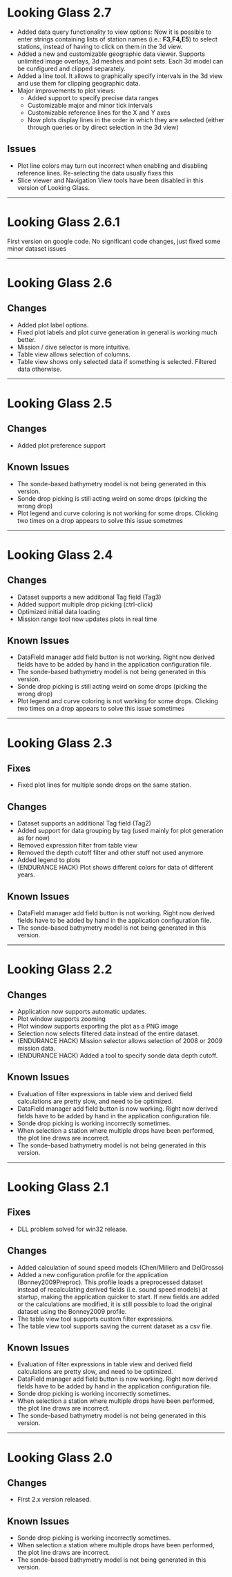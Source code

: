 # Looking Glass 2.7 #
  * Added data query functionality to view options: Now it is possible to enter strings containing lists of station names (i.e.: **F3,F4,E5**) to select stations, instead of having to click on them in the 3d view.
  * Added a new and customizable geographic data viewer. Supports unlimited image overlays, 3d meshes and point sets. Each 3d model can be cunfigured and clipped separately.
  * Added a line tool. It allows to graphically specify intervals in the 3d view and use them for clipping geographic data.
  * Major improvements to plot views:
    * Added support to specify precise data ranges
    * Customizable major and minor tick intervals
    * Customizable reference lines for the X and Y axes
    * Now plots display lines in the order in which they are selected (either through queries or by direct selection in the 3d view)
## Issues ##
  * Plot line colors may turn out incorrect when enabling and disabling reference lines. Re-selecting the data usually fixes this
  * Slice viewer and Navigation View tools have been disabled in this version of Looking Glass.


---


# Looking Glass 2.6.1 #
First version on google code. No significant code changes, just fixed some minor dataset issues

---


# Looking Glass 2.6 #
## Changes ##
  * Added plot label options.
  * Fixed plot labels and plot curve generation in general is working much better.
  * Mission / dive selector is more intuitive.
  * Table view allows selection of columns.
  * Table view shows only selected data if something is selected. Filtered data otherwise.

---


# Looking Glass 2.5 #
## Changes ##
  * Added plot preference support
## Known Issues ##
  * The sonde-based bathymetry model is not being generated in this version.
  * Sonde drop picking is still acting weird on some drops (picking the wrong drop)
  * Plot legend and curve coloring is not working for some drops. Clicking two times on a drop appears to solve this issue sometmes

---


# Looking Glass 2.4 #
## Changes ##
  * Dataset supports a new additional Tag field (Tag3)
  * Added support multiple drop picking (ctrl-click)
  * Optimized initial data loading
  * Mission range tool now updates plots in real time
## Known Issues ##
  * DataField manager add field button is not working. Right now derived fields have to be added by hand in the application configuration file.
  * The sonde-based bathymetry model is not being generated in this version.
  * Sonde drop picking is still acting weird on some drops (picking the wrong drop)
  * Plot legend and curve coloring is not working for some drops. Clicking two times on a drop appears to solve this issue sometimes

---


# Looking Glass 2.3 #
## Fixes ##
  * Fixed plot lines for multiple sonde drops on the same station.
## Changes ##
  * Dataset supports an additional Tag field (Tag2)
  * Added support for data grouping by tag (used mainly for plot generation as for now)
  * Removed expression filter from table view
  * Removed the depth cutoff filter and other stuff not used anymore
  * Added legend to plots
  * (ENDURANCE HACK) Plot shows different colors for data of different years.
## Known Issues ##
  * DataField manager add field button is not working. Right now derived fields have to be added by hand in the application configuration file.
  * The sonde-based bathymetry model is not being generated in this version.

---


# Looking Glass 2.2 #
## Changes ##
  * Application now supports automatic updates.
  * Plot window supports zooming
  * Plot window supports exporting the plot as a PNG image
  * Selection now selects filtered data instead of the entire dataset.
  * (ENDURANCE HACK) Mission selector allows selection of 2008 or 2009 mission data.
  * (ENDURANCE HACK) Added a tool to specify sonde data depth cutoff.
## Known Issues ##
  * Evaluation of filter expressions in table view and derived field calculations are pretty slow, and need to be optimized.
  * DataField manager add field button is now working. Right now derived fields have to be added by hand in the application configuration file.
  * Sonde drop picking is working incorrectly sometimes.
  * When selection a station where multiple drops have been performed, the plot line draws are incorrect.
  * The sonde-based bathymetry model is not being generated in this version.

---


# Looking Glass 2.1 #
## Fixes ##
  * DLL problem solved for win32 release.
## Changes ##
  * Added calculation of sound speed models (Chen/Millero and DelGrosso)
  * Added a new configuration profile for the application (Bonney2009Preproc). This profile loads a preprocessed dataset instead of recalculating derived fields (i.e. sound speed models) at startup, making the application quicker to start. If new fields are added or the calculations are modified, it is still possible to load the original dataset using the Bonney2009 profile.
  * The table view tool supports custom filter expressions.
  * The table view tool supports saving the current dataset as a csv file.
## Known Issues ##
  * Evaluation of filter expressions in table view and derived field calculations are pretty slow, and need to be optimized.
  * DataField manager add field button is now working. Right now derived fields have to be added by hand in the application configuration file.
  * Sonde drop picking is working incorrectly sometimes.
  * When selection a station where multiple drops have been performed, the plot line draws are incorrect.
  * The sonde-based bathymetry model is not being generated in this version.

---


# Looking Glass 2.0 #
## Changes ##
  * First 2.x version released.
## Known Issues ##
  * Sonde drop picking is working incorrectly sometimes.
  * When selection a station where multiple drops have been performed, the plot line draws are incorrect.
  * The sonde-based bathymetry model is not being generated in this version.